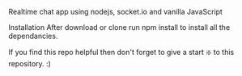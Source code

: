 Realtime chat app using nodejs, socket.io and vanilla JavaScript


Installation
After download or clone run npm install to install all the dependancies.

If you find this repo helpful then don't forget to give a start ❇️ to this repository. :)
